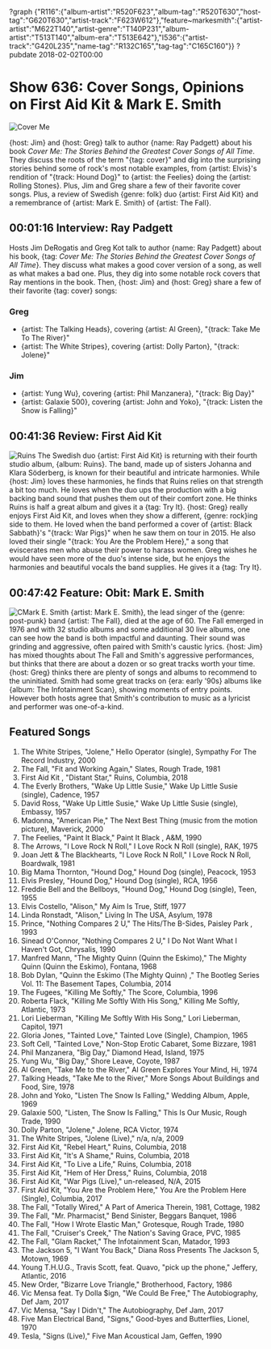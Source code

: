 ?graph {"R116":{"album-artist":"R520F623","album-tag":"R520T630","host-tag":"G620T630","artist-track":"F623W612"},"feature~markesmith":{"artist-artist":"M622T140","artist-genre":"T140P231","album-artist":"T513T140","album-era":"T513E642"},"I536":{"artist-track":"G420L235","name-tag":"R132C165","tag-tag":"C165C160"}}
?pubdate 2018-02-02T00:00

# Show 636: Cover Songs, Opinions on First Aid Kit & Mark E. Smith

![Cover Me](//static.soundopinions.org/images/2018/cover_me.jpg)

{host: Jim} and {host: Greg} talk to author {name: Ray Padgett} about his book *Cover Me: The Stories Behind the Greatest Cover Songs of All Time*. They discuss the roots of the term "{tag: cover}" and dig into the surprising stories behind some of rock's most notable examples, from {artist: Elvis}'s rendition of "{track: Hound Dog}" to {artist: the Feelies} doing the {artist: Rolling Stones}. Plus, Jim and Greg share a few of their favorite cover songs. Plus, a review of Swedish {genre: folk} duo {artist: First Aid Kit} and a remembrance of {artist: Mark E. Smith} of {artist: The Fall}.


## 00:01:16 Interview: Ray Padgett
Hosts Jim DeRogatis and Greg Kot talk to author {name: Ray Padgett} about his book, {tag: *Cover Me: The Stories Behind the Greatest Cover Songs of All Time*}. They discuss what makes a good cover version of a song, as well as what makes a bad one. Plus, they dig into some notable rock covers that Ray mentions in the book. Then, {host: Jim} and {host: Greg} share a few of their favorite {tag: cover} songs:
### Greg
- {artist: The Talking Heads},  covering {artist: Al Green}, "{track: Take Me To The River}"
- {artist: The White Stripes}, covering {artist: Dolly Parton}, "{track: Jolene}"
### Jim
- {artist: Yung Wu}, covering {artist: Phil Manzanera}, "{track: Big Day}"
- {artist: Galaxie 500}, covering {artist: John and Yoko}, "{track: Listen the Snow is Falling}"

## 00:41:36 Review: First Aid Kit
![Ruins](http://is3.mzstatic.com/image/thumb/Music128/v4/b0/2d/71/b02d71aa-fdb5-aa74-53a7-64b08962fecd/source/600x600bb.jpg "370729254/1298785869")
The Swedish duo {artist: First Aid Kit} is returning with their fourth studio album, {album: Ruins}. The band, made up of sisters Johanna and Klara Söderberg, is known for their beautiful and intricate harmonies. While {host: Jim} loves these harmonies, he finds that Ruins relies on that strength a bit too much. He loves when the duo ups the production with a big backing band sound that pushes them out of their comfort zone. He thinks Ruins is half a great album and gives it a {tag: Try It}. {host: Greg} really enjoys First Aid Kit, and loves when they show a different, {genre: rock}ing side to them. He loved when the band performed a cover of {artist: Black Sabbath}'s "{track: War Pigs}" when he saw them on tour in 2015. He also loved their single "{track: You Are the Problem Here}," a song that eviscerates men who abuse their power to harass women. Greg wishes he would have seen more of the duo's intense side, but he enjoys the harmonies and beautiful vocals the band supplies. He gives it a {tag: Try It}. 


## 00:47:42 Feature: Obit: Mark E. Smith
![CMark E. Smith](//static.soundopinions.org/images/2018/mark_smith.jpg)
{artist: Mark E. Smith}, the lead singer of the {genre: post-punk} band {artist: The Fall}, died at the age of 60. The Fall emerged in 1976 and with 32 studio albums and some additional 30 live albums, one can see how the band is both impactful and daunting. Their sound was grinding and aggressive, often paired with Smith's caustic lyrics. {host: Jim} has mixed thoughts about The Fall and Smith's aggressive performances, but thinks that there are about a dozen or so great tracks worth your time. {host: Greg} thinks there are plenty of songs and albums to recommend to the uninitiated. Smith had some great tracks on {era: early '90s} albums like {album: The Infotainment Scan}, showing moments of entry points. However both hosts agree that Smith's contribution to music as a lyricist and performer was one-of-a-kind.

## Featured Songs
1. The White Stripes, "Jolene," Hello Operator (single), Sympathy For The Record Industry, 2000
1. The Fall, "Fit and Working Again," Slates, Rough Trade, 1981
1. First Aid Kit , "Distant Star," Ruins, Columbia, 2018
1. The Everly Brothers, "Wake Up Little Susie," Wake Up Little Susie (single), Cadence, 1957
1. David Ross, "Wake Up Little Susie," Wake Up Little Susie (single), Embassy, 1957
1. Madonna, "American Pie," The Next Best Thing (music from the motion picture), Maverick, 2000
1. The Feelies, "Paint It Black," Paint It Black , A&M, 1990
1. The Arrows, "I Love Rock N Roll," I Love Rock N Roll (single), RAK, 1975
1. Joan Jett & The Blackhearts, "I Love Rock N Roll," I Love Rock N Roll, Boardwalk, 1981
1. Big Mama Thornton, "Hound Dog," Hound Dog (single), Peacock, 1953
1. Elvis Presley, "Hound Dog," Hound Dog (single), RCA, 1956
1. Freddie Bell and the Bellboys, "Hound Dog," Hound Dog (single), Teen, 1955
1. Elvis Costello, "Alison," My Aim Is True, Stiff, 1977
1. Linda Ronstadt, "Alison," Living In The USA, Asylum, 1978
1. Prince, "Nothing Compares 2 U," The Hits/The B-Sides, Paisley Park , 1993
1. Sinead O'Connor, "Nothing Compares 2 U," I Do Not Want What I Haven't Got, Chrysalis, 1990
1. Manfred Mann, "The Mighty Quinn (Quinn the Eskimo)," The Mighty Quinn (Quinn the Eskimo), Fontana, 1968
1. Bob Dylan, "Quinn the Eskimo (The Mighty Quinn) ," The Bootleg Series Vol. 11: The Basement Tapes, Columbia, 2014
1. The Fugees, "Killing Me Softly," The Score, Columbia, 1996
1. Roberta Flack, "Killing Me Softly With His Song," Killing Me Softly, Atlantic, 1973
1. Lori Lieberman, "Killing Me Softly With His Song," Lori Lieberman, Capitol, 1971
1. Gloria Jones, "Tainted Love," Tainted Love (Single), Champion, 1965
1. Soft Cell, "Tainted Love," Non-Stop Erotic Cabaret, Some Bizzare, 1981
1. Phil Manzanera, "Big Day," Diamond Head, Island, 1975
1. Yung Wu, "Big Day," Shore Leave, Coyote, 1987
1. Al Green, "Take Me to the River," Al Green Explores Your Mind, Hi, 1974
1. Talking Heads, "Take Me to the River," More Songs About Buildings and Food, Sire, 1978
1. John and Yoko, "Listen The Snow Is Falling," Wedding Album, Apple, 1969
1. Galaxie 500, "Listen, The Snow Is Falling," This Is Our Music, Rough Trade, 1990
1. Dolly Parton, "Jolene," Jolene, RCA Victor, 1974
1. The White Stripes, "Jolene (Live)," n/a, n/a, 2009
1. First Aid Kit, "Rebel Heart," Ruins, Columbia, 2018
1. First Aid Kit, "It's A Shame," Ruins, Columbia, 2018
1. First Aid Kit, "To Live a Life," Ruins, Columbia, 2018
1. First Aid Kit, "Hem of Her Dress," Ruins, Columbia, 2018
1. First Aid Kit, "War Pigs (Live)," un-released, N/A, 2015
1. First Aid Kit, "You Are the Problem Here," You Are the Problem Here (Single), Columbia, 2017
1. The Fall, "Totally Wired," A Part of America Therein, 1981, Cottage, 1982
1. The Fall, "Mr. Pharmacist," Bend Sinister, Beggars Banquet, 1986
1. The Fall, "How I Wrote Elastic Man," Grotesque, Rough Trade, 1980
1. The Fall, "Cruiser's Creek," The Nation's Saving Grace, PVC, 1985
1. The Fall, "Glam Racket," The Infotainment Scan, Matador, 1993
1. The Jackson 5, "I Want You Back," Diana Ross Presents The Jackson 5, Motown, 1969
1. Young T.H.U.G., Travis Scott, feat. Quavo, "pick up the phone," Jeffery, Atlantic, 2016
1. New Order, "Bizarre Love Triangle," Brotherhood, Factory, 1986
1. Vic Mensa feat. Ty Dolla $ign, "We Could Be Free," The Autobiography, Def Jam, 2017
1. Vic Mensa, "Say I Didn't," The Autobiography, Def Jam, 2017
1. Five Man Electrical Band, "Signs," Good-byes and Butterflies, Lionel, 1970
1. Tesla, "Signs (Live)," Five Man Acoustical Jam, Geffen, 1990
